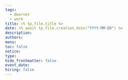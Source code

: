 ```yaml
---
tags:
  - dwarves
  - work
title: <% tp.file.title %>
date: <% await tp.file.creation_date("YYYY-MM-DD") %>
description: 
authors: 
menu: 
toc: false
notice: 
type: 
hide_frontmatter: false
event_date: 
hiring: false
---
```

